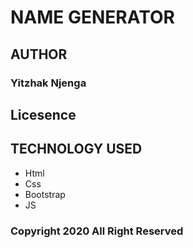 # NAME GENERATOR
## AUTHOR
### Yitzhak Njenga
## Licesence
## TECHNOLOGY USED
* Html
* Css
* Bootstrap
* JS
### Copyright 2020 All Right Reserved
